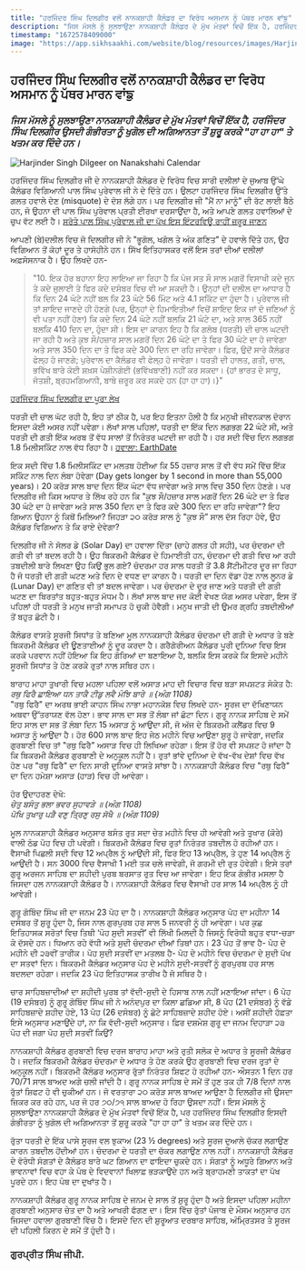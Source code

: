 ```yaml
---
title: "ਹਰਜਿੰਦਰ ਸਿੰਘ ਦਿਲਗੀਰ ਵਲੋਂ ਨਾਨਕਸ਼ਾਹੀ ਕੈਲੰਡਰ ਦਾ ਵਿਰੋਧ ਅਸਮਾਨ ਨੂੰ ਪੱਥਰ ਮਾਰਨ ਵਾਂਙੁ"
description: "ਜਿਸ ਮੱਸਲੇ ਨੂੰ ਸੁਲਝਾਉਣਾ ਨਾਨਕਸ਼ਾਹੀ ਕੈਲੰਡਰ ਦੇ ਮੁੱਖ ਮੰਤਵਾਂ ਵਿਚੋਂ ਇੱਕ ਹੈ, ਹਰਜਿੰਦਰ ਸਿੰਘ ਦਿਲਗੀਰ ਉਸਦੀ ਗੰਭੀਰਤਾ ਨੂੰ ਖੁਗੋਲ ਦੀ ਅਗਿਆਨਤਾ ਤੋਂ ਸ਼ੁਰੂ ਕਰਕੇ "ਹਾ ਹਾ ਹਾ" ਤੇ ਖਤਮ ਕਰ ਦਿੰਦੇ ਹਨ।"
timestamp: "1672578409000"
image: "https://app.sikhsaakhi.com/website/blog/resources/images/HarjinderDilgeer.jpg"
---
```


## ਹਰਜਿੰਦਰ ਸਿੰਘ ਦਿਲਗੀਰ ਵਲੋਂ ਨਾਨਕਸ਼ਾਹੀ ਕੈਲੰਡਰ ਦਾ ਵਿਰੋਧ ਅਸਮਾਨ ਨੂੰ ਪੱਥਰ ਮਾਰਨ ਵਾਂਙੁ

### _ਜਿਸ ਮੱਸਲੇ ਨੂੰ ਸੁਲਝਾਉਣਾ ਨਾਨਕਸ਼ਾਹੀ ਕੈਲੰਡਰ ਦੇ ਮੁੱਖ ਮੰਤਵਾਂ ਵਿਚੋਂ ਇੱਕ ਹੈ, ਹਰਜਿੰਦਰ ਸਿੰਘ ਦਿਲਗੀਰ ਉਸਦੀ ਗੰਭੀਰਤਾ ਨੂੰ ਖੁਗੋਲ ਦੀ ਅਗਿਆਨਤਾ ਤੋਂ ਸ਼ੁਰੂ ਕਰਕੇ "ਹਾ ਹਾ ਹਾ" ਤੇ ਖਤਮ ਕਰ ਦਿੰਦੇ ਹਨ।_

![Harjinder Singh Dilgeer on Nanakshahi Calendar](https://app.sikhsaakhi.com/website/blog/resources/images/HarjinderDilgeer.jpg)


ਹਰਜਿੰਦਰ ਸਿੰਘ ਦਿਲਗੀਰ ਜੀ ਦੇ ਨਾਨਕਸ਼ਾਹੀ ਕੈਲੰਡਰ ਦੇ ਵਿਰੋਧ ਵਿਚ ਸਾਰੀ ਦਲੀਲਾਂ ਦੇ ਜੁਆਬ ਉੱਘੇ ਕੈਲੰਡਰ ਵਿਗਿਆਨੀ ਪਾਲ ਸਿੰਘ ਪੁਰੇਵਾਲ ਜੀ ਨੇ ਦੇ ਦਿੱਤੇ ਹਨ। ਉਲਟਾ ਹਰਜਿੰਦਰ ਸਿੰਘ ਦਿਲਗੀਰ ਉੱਤੇ ਗਲਤ ਹਵਾਲੇ ਦੇਣ (misquote) ਦੇ ਦੋਸ਼ ਲੱਗੇ ਹਨ। ਪਰ ਦਿਲਗੀਰ ਜੀ "ਮੈਂ ਨਾ ਮਾਨੂੰ" ਦੀ ਰੱਟ ਲਾਈ ਬੈਠੇ ਹਨ, ਜੋ ਉਹਨਾ ਦੀ ਪਾਲ ਸਿੰਘ ਪੁਰੇਵਾਲ ਪ੍ਰਤੀ ਈਰਖਾ ਦਰਸਾਉਂਦਾ ਹੈ, ਅਤੇ ਆਪਣੇ ਗਲਤ ਹਵਾਲਿਆਂ ਦੇ ਚੁਪ ਵੱਟ ਲਈ ਹੈ। [ਸਰੋਤੇ ਪਾਲ ਸਿੰਘ ਪੁਰੇਵਾਲ ਜੀ ਦਾ ਪੱਖ ਇਸ ਇੰਟਰਵਿਊ ਰਾਹੀਂ ਜ਼ਰੂਰ ਜਾਣਨ](https://www.youtube.com/watch?v=nfUIrD_z--M)


ਆਪਣੀ (ਬੇ)ਦਲੀਲ ਵਿਚ ਜੋ ਦਿਲਗੀਰ ਜੀ ਨੇ "ਭੂਗੋਲ, ਖਗੋਲ ਤੇ ਅੰਕ ਗਣਿਤ" ਦੇ ਹਵਾਲੇ ਦਿੱਤੇ ਹਨ, ਉਹ ਵਿਗਿਆਨ ਤੋਂ ਕੋਹਾਂ ਦੂਰ ਤੇ ਹਾਸੋਹੀਨੇ ਹਨ। ਸਿੱਖ ਇਤਿਹਾਸਕਰ ਵਲੋਂ ਇਸ ਤਰਾਂ ਦੀਆਂ ਦਲੀਲਾਂ ਅਫ਼ਸੋਸਨਾਕ ਹੈ। ਉਹ ਲਿਖਦੇ ਹਨ-  
>"10. ਇਕ ਹੋਰ ਬਹਾਨਾ ਇਹ ਲਾਇਆ ਜਾ ਰਿਹਾ ਹੈ ਕਿ ਪੰਜ ਸਤ ਸੌ ਸਾਲ ਮਗਰੋਂ ਵਿਸਾਖੀ ਕਦੇ ਜੂਨ ਤੇ ਕਦੇ ਜੁਲਾਈ ਤੇ ਫਿਰ ਕਦੇ ਦਸੰਬਰ ਵਿਚ ਵੀ ਆ ਸਕਦੀ ਹੈ। ਉਨ੍ਹਾਂ ਦੀ ਦਲੀਲ ਦਾ ਆਧਾਰ ਹੈ ਕਿ ਦਿਨ 24 ਘੰਟੇ ਨਹੀਂ ਬਲ ਕਿ 23 ਘੰਟੇ 56 ਮਿੰਟ ਅਤੇ 4.1 ਸਕਿੰਟ ਦਾ ਹੁੰਦਾ ਹੈ। ਪੁਰੇਵਾਲ ਜੀ ਤਾਂ ਸ਼ਾਇਦ ਜਾਣਦੇ ਹੀ ਹੋਣਗੇ (ਪਰ, ਉਨ੍ਹਾਂ ਦੇ ਹਿਮਾਇਤੀਆਂ ਵਿਚੋਂ ਸ਼ਾਇਦ ਇਕ ਜਾਂ ਦੋ ਜਣਿਆਂ ਨੂੰ ਵੀ ਪਤਾ ਨਹੀਂ ਹੋਣਾ) ਕਿ ਕਦੇ ਦਿਨ 24 ਘੰਟੇ ਨਹੀਂ ਬਲਕਿ 21 ਘੰਟੇ ਦਾ, ਅਤੇ ਸਾਲ 365 ਨਹੀਂ ਬਲਕਿ 410 ਦਿਨ ਦਾ, ਹੁੰਦਾ ਸੀ। ਇਸ ਦਾ ਕਾਰਨ ਇਹ ਹੈ ਕਿ ਗਲੋਬ (ਧਰਤੀ) ਦੀ ਚਾਲ ਘਟਦੀ ਜਾ ਰਹੀ ਹੈ ਅਤੇ ਕੁਝ ਸੌ/ਹਜ਼ਾਰ ਸਾਲ ਮਗਰੋਂ ਦਿਨ 26 ਘੰਟੇ ਦਾ ਤੇ ਫਿਰ 30 ਘੰਟੇ ਦਾ ਹੋ ਜਾਵੇਗਾ ਅਤੇ ਸਾਲ 350 ਦਿਨ ਦਾ ਤੇ ਫਿਰ ਕਦੇ 300 ਦਿਨ ਦਾ ਰਹਿ ਜਾਵੇਗਾ। ਫ਼ਿਰ, ਉਦੋਂ ਸਾਰੇ ਕੈਲੰਡਰ ਫੇਲ੍ਹ ਹੋ ਜਾਣਗੇ; ਪੁਰੇਵਾਲ ਦਾ ਕੈਲੰਡਰ ਵੀ ਫੇਲ੍ਹ ਹੋ ਜਾਵੇਗਾ। ਧਰਤੀ ਦੀ ਹਾਲਤ, ਗਤੀ, ਚਾਲ, ਭਵਿੱਖ ਬਾਰੇ ਕੋਈ ਸ਼ਖ਼ਸ ਪੇਸ਼ੀਨਗੋਈ (ਭਵਿੱਖਬਾਣੀ) ਨਹੀਂ ਕਰ ਸਕਦਾ। {ਹਾਂ ਭਾਰਤ ਦੇ ਸਾਧੂ, ਜੋਤਸ਼ੀ, ਬ੍ਰਹਮਗਿਆਨੀ, ਬਾਬੇ ਜ਼ਰੂਰ ਕਰ ਸਕਦੇ ਹਨ (ਹਾ ਹਾ ਹਾ)।}"   

[ਹਰਜਿੰਦਰ ਸਿੰਘ ਦਿਲਗੀਰ ਦਾ ਪੂਰਾ ਲੇਖ](http://www.quamiekta.com/2014/02/28/22679/?fbclid=IwAR3uq1caDB6kHjqpL9CiGw9tzVJrHEvFkgYTjYSni65ZgM1baJ56YKfdbeM)  


ਧਰਤੀ ਦੀ ਚਾਲ ਘੱਟ ਰਹੀ ਹੈ, ਇਹ ਤਾਂ ਠੀਕ ਹੈ, ਪਰ ਇਹ ਇਤਨਾ ਹੌਲੀ ਹੈ ਕਿ ਮਨੁਖੀ ਜੀਵਨਕਾਲ ਦੋਰਾਨ ਇਸਦਾ ਕੋਈ ਅਸਰ ਨਹੀਂ ਪਵੇਗਾ। ਲੱਖਾਂ ਸਾਲ ਪਹਿਲਾਂ, ਧਰਤੀ ਦਾ ਇੱਕ ਦਿਨ ਲਗਭਗ 22 ਘੰਟੇ ਸੀ, ਅਤੇ ਧਰਤੀ ਦੀ ਗਤੀ ਇੱਕ ਅਰਬ ਤੋਂ ਵੱਧ ਸਾਲਾਂ ਤੋਂ ਨਿਰੰਤਰ ਘਟਦੀ ਜਾ ਰਹੀ ਹੈ। ਹਰ ਸਦੀ ਵਿੱਚ ਦਿਨ ਲਗਭਗ 1.8 ਮਿਲੀਸਕਿੰਟ ਨਾਲ ਵੱਧ ਰਿਹਾ ਹੈ। [ਹਵਾਲਾ: EarthDate](https://www.earthdate.org/episodes/the-days-getting-longer#:~:text=Earth's%20rotation%20is%20slowing%20because,years%20to%20add%20one%20minute.)  


ਇਕ ਸਦੀ ਵਿੱਚ 1.8 ਮਿਲੀਸਕਿੰਟ ਦਾ ਮਲਤਬ ਹੋਈਆ ਕਿ 55 ਹਜ਼ਾਰ ਸਾਲ ਤੋਂ ਵੀ ਵੱਧ ਸਮੇਂ ਵਿੱਚ ਇੱਕ ਸਕਿੰਟ ਨਾਲ ਦਿਨ ਲੰਬਾ ਹੋਵੇਗਾ (Day gets longer by 1 second in more than 55,000 years)। 20 ਕਰੋੜ ਸਾਲ ਬਾਦ ਦਿਨ ਇੱਕ ਘੰਟਾ ਵੱਧ ਜਾਵੇਗਾ ਅਤੇ ਸਾਲ ਵਿਚ 350 ਦਿਨ ਹੋਣਗੇ। ਪਰ ਦਿਲਗੀਰ ਜੀ ਕਿਸ ਅਧਾਰ ਤੇ ਲਿੱਖ ਰਹੇ ਹਨ ਕਿ "ਕੁਝ ਸੌ/ਹਜ਼ਾਰ ਸਾਲ ਮਗਰੋਂ ਦਿਨ 26 ਘੰਟੇ ਦਾ ਤੇ ਫਿਰ 30 ਘੰਟੇ ਦਾ ਹੋ ਜਾਵੇਗਾ ਅਤੇ ਸਾਲ 350 ਦਿਨ ਦਾ ਤੇ ਫਿਰ ਕਦੇ 300 ਦਿਨ ਦਾ ਰਹਿ ਜਾਵੇਗਾ"? ਇਹ ਗਿਆਨ ਉਹਨਾ ਨੂੰ ਕਿਥੋਂ ਮਿਲਿਆ? ਜਿਹੜਾ ੨੦ ਕਰੋੜ ਸਾਲ ਨੂੰ "ਕੁਝ ਸੌ” ਸਾਲ ਦੱਸ ਰਿਹਾ ਹੋਵੇ, ਉਹ ਕੈਲੰਡਰ ਵਿਗਿਆਨ ਤੇ ਕਿ ਰਾਏ ਦੇਵੇਗਾ?  


ਦਿਲਗੀਰ ਜੀ ਨੇ ਸੋਲਰ ਡੇ (Solar Day) ਦਾ ਹਵਾਲਾ ਦਿੱਤਾ (ਚਾਹੇ ਗਲਤ ਹੀ ਸਹੀ), ਪਰ ਚੰਦਰਮਾ ਦੀ ਗਤੀ ਵੀ ਤਾਂ ਬਦਲ ਰਹੀ ਹੈ। ਉਹ ਬਿਕਰਮੀ ਕੈਲੰਡਰ ਦੇ ਹਿਮਾਈਤੀ ਹਨ, ਚੰਦਰਮਾ ਦੀ ਗਤੀ ਵਿਚ ਆ ਰਹੀ ਤਬਦੀਲੀ ਬਾਰੇ ਲਿਖਣਾ ਉਹ ਕਿਉਂ ਭੁਲ ਗਏ? ਚੰਦਰਮਾ ਹਰ ਸਾਲ ਧਰਤੀ ਤੋਂ 3.8 ਸੈਂਟੀਮੀਟਰ ਦੂਰ ਜਾ ਰਿਹਾ ਹੈ ਜੋ ਧਰਤੀ ਦੀ ਗਤੀ ਘਟਣ ਅਤੇ ਦਿਨ ਦੇ ਵਧਣ ਦਾ ਕਾਰਨ ਹੈ। ਧਰਤੀ ਦਾ ਦਿਨ ਵੱਡਾ ਹੋਣ ਨਾਲ ਲੂਨਰ ਡੇ (Lunar Day) ਦਾ ਗਣਿਤ ਵੀ ਤਾਂ ਬਦਲ ਜਾਵੇਗਾ। ਪਰ ਚੰਦਰਮਾ ਦੇ ਦੂਰ ਜਾਣ ਅਤੇ ਧਰਤੀ ਦੀ ਗਤੀ ਘਟਣ ਦਾ ਬਿਰਤਾਂਤ ਬਹੁਤ-ਬਹੁਤ ਮੱਧਮ ਹੈ। ਲੱਖਾਂ ਸਾਲ ਬਾਦ ਜਦ ਕੋਈ ਵੇਖਣ ਯੋਗ ਅਸਰ ਪਵੇਗਾ, ਇਸ ਤੋਂ ਪਹਿਲਾਂ ਹੀ ਧਰਤੀ ਤੇ ਮਨੁਖ ਜਾਤੀ ਸਮਾਪਤ ਹੋ ਚੁਕੀ ਹੋਵੈਗੀ। ਮਨੁਖ ਜਾਤੀ ਦੀ ਉਮਰ ਗ੍ਰਹਿ ਤਬਦੀਲੀਆਂ ਤੋਂ ਬਹੁਤ ਛੋਟੀ ਹੈ।  


ਕੈਲੰਡਰ ਵਾਸਤੇ ਸੂਰਜੀ ਸਿਧਾਂਤ ਤੇ ਬਣਿਆ ਮੂਲ ਨਾਨਕਸ਼ਾਹੀ ਕੈਲੰਡਰ ਚੰਦਰਮਾ ਦੀ ਗਤੀ ਦੇ ਅਧਾਰ ਤੇ ਬਣੇ ਬਿਕਰਮੀ ਕੈਲੰਡਰ ਦੀ ਊਣਤਾਈਆਂ ਨੂੰ ਦੂਰ ਕਰਦਾ ਹੈ। ਗਰੈਗੋਰੀਅਨ ਕੈਲੰਡਰ ਪੂਰੀ ਦੁਨਿਆ ਵਿਚ ਇਸ ਕਰਕੇ ਪਰਵਾਨ ਨਹੀਂ ਹੋਇਆ ਕਿ ਇਹ ਗੋਰਿਆਂ ਦਾ ਬਣਾਇਆ ਹੈ, ਬਲਕਿ ਇਸ ਕਰਕੇ ਕਿ ਇਸਦੇ ਮਹੀਨੇ ਸੂਰਜੀ ਸਿਧਾਂਤ ਤੇ ਹੋਣ ਕਰਕੇ ਰੁਤਾਂ ਨਾਲ ਸਥਿਰ ਹਨ।  


ਬਾਰਾਹ ਮਾਹਾ ਤੁਖਾਰੀ ਵਿਚ ਮਹਲਾ ਪਹਿਲਾ ਵਲੋਂ ਅਸਾੜ ਮਾਹ ਦੀ ਵਿਚਾਰ ਵਿਚ ਬੜਾ ਸਪਸ਼ਟਤ ਸੰਕੇਤ ਹੈ:  
_ਰਥੁ ਫਿਰੈ ਛਾਇਆ ਧਨ ਤਾਕੈ ਟੀਡੁ ਲਵੈ ਮੰਝਿ ਬਾਰੇ ॥ {ਅੰਗ 1108}_  
"ਰਥੁ ਫਿਰੈ" ਦਾ ਅਰਥ ਭਾਈ ਕਾਹਨ ਸਿੰਘ ਨਾਭਾ ਮਹਾਨਕੋਸ਼ ਵਿਚ ਲਿਖਦੇ ਹਨ- ਸੂਰਜ ਦਾ ਦੱਖਿਣਾਯਨ ਅਥਵਾ ਉੱਤਰਾਯਣ ਵੱਲ ਹੋਣਾ। ਭਾਵ ਸਾਲ ਦਾ ਸਭ ਤੋਂ ਲੰਬਾ ਜਾਂ ਛੋਟਾ ਦਿਨ। ਗੁਰੂ ਨਾਨਕ ਸਾਹਿਬ ਦੇ ਸਮੇਂ ਇਹ ਸਾਲ ਦਾ ਸਭ ਤੋਂ ਲੰਬਾ ਦਿਨ 15 ਅਸਾੜ ਨੂੰ ਆਉਂਦਾ ਸੀ, ਜੋ ਅੱਜ ਦੇ ਬਿਕਰਮੀ ਕਲੈਂਡਰ ਵਿਚ 9 ਅਸਾੜ ਨੂੰ ਆਉਂਦਾ ਹੈ। ਹੋਰ 600 ਸਾਲ ਬਾਦ ਇਹ ਜੇਠ ਮਹੀਨੇ ਵਿਚ ਆਉਣਾ ਸ਼ੁਰੂ ਹੋ ਜਾਵੇਗਾ, ਜਦਕਿ ਗੁਰਬਾਣੀ ਵਿਚ ਤਾਂ "ਰਥੁ ਫਿਰੈ" ਅਸਾੜ ਵਿਚ ਹੀ ਲਿਖਿਆ ਰਹੇਗਾ। ਇਸ ਤੋਂ ਹੋਰ ਵੀ ਸਪਸ਼ਟ ਹੋ ਜਾਂਦਾ ਹੈ ਕਿ ਬਿਕਰਮੀ ਕੈਲੰਡਰ ਗੁਰਬਾਣੀ ਦੇ ਅਨੁਕੂਲ ਨਹੀਂ ਹੈ। ਰੁਤਾਂ ਭਾਂਵੇ ਦੁਨਿਆ ਦੇ ਵੱਖ-ਵੱਖ ਦੇਸ਼ਾਂ ਵਿਚ ਵੱਖ ਹੋਣ ਪਰ "ਰਥੁ ਫਿਰੈ" ਦਾ ਦਿਨ ਸਾਰੀ ਦੁਨਿਆ ਵਾਸਤੇ ਸਾਂਝਾ ਹੈ। ਨਾਨਕਸ਼ਾਹੀ ਕੈਲੰਡਰ ਵਿਚ "ਰਥੁ ਫਿਰੈ" ਦਾ ਦਿਨ ਹਮੇਸ਼ਾ ਅਸਾੜ (ਹਾੜ) ਵਿਚ ਹੀ ਆਵੇਗਾ।   

ਹੋਰ ਉਦਾਹਰਣ ਦੇਖੋ:   
_ਚੇਤੁ ਬਸੰਤੁ ਭਲਾ ਭਵਰ ਸੁਹਾਵੜੇ ॥ (ਅੰਗ 1108)_  
_ਪੋਖਿ ਤੁਖਾਰੁ ਪੜੈ ਵਣੁ ਤ੍ਰਿਣੁ ਰਸੁ ਸੋਖੈ ॥ (ਅੰਗ 1109)_ 

ਮੂਲ ਨਾਨਕਸ਼ਾਹੀ ਕੈਲੰਡਰ ਅਨੁਸਾਰ ਬਸੰਤ ਰੁਤ ਸਦਾ ਚੇਤ ਮਹੀਨੇ ਵਿਚ ਹੀ ਆਵੇਗੀ ਅਤੇ ਤੁਖਾਰ (ਕੋਰੇ) ਵਾਲੀ ਠੰਡ ਪੋਹ ਵਿਚ ਹੀ ਪਵੇਗੀ। ਬਿਕਰਮੀ ਕੈਲੰਡਰ ਵਿਚ ਰੁਤਾਂ ਨਿਰੰਤਰ ਤਬਦੀਲ ਹੋ ਰਹੀਆਂ ਹਨ। ਵੈਸਾਖੀ ਪਿਛਲੀ ਸਦੀ ਵਿਚ 12 ਅਪ੍ਰੈਲ ਨੂੰ ਆਉਂਦੀ ਸੀ, ਫਿਰ ਇਹ 13 ਅਪ੍ਰੈਲ, ਤੇ ਹੁਣ 14 ਅਪ੍ਰੈਲ ਨੂੰ ਆਉਂਦੀ ਹੈ। ਸਨ 3000 ਵਿਚ ਵੈਸਾਖੀ 1 ਮਈ ਤਕ ਚਲੇ ਜਾਵੇਗੀ, ਜੋ ਗਰਮੀ ਦੀ ਰੁਤ ਹੋਵੇਗੀ। ਇਸੇ ਤਰਾਂ ਗੁਰੂ ਅਰਜਨ ਸਾਹਿਬ ਦਾ ਸ਼ਹੀਦੀ ਪੁਰਬ ਬਰਸਾਤ ਰੁਤ ਵਿਚ ਆ ਜਾਵੇਗਾ। ਇਹ ਇਕ ਗੰਭੀਰ ਮਸਲਾ ਹੈ ਜਿਸਦਾ ਹਲ ਨਾਨਕਸ਼ਾਹੀ ਕੈਲੰਡਰ ਹੈ। ਨਾਨਕਸ਼ਾਹੀ ਕੈਲੰਡਰ ਵਿਚ ਵੈਸਾਖੀ ਹਰ ਸਾਲ 14 ਅਪ੍ਰੈਲ ਨੂੰ ਹੀ ਆਵੇਗੀ।  


ਗੁਰੂ ਗੋਬਿੰਦ ਸਿੰਘ ਜੀ ਦਾ ਜਨਮ 23 ਪੋਹ ਦਾ ਹੈ। ਨਾਨਕਸ਼ਾਹੀ ਕੈਲੰਡਰ ਅਨੁਸਾਰ ਪੋਹ ਦਾ ਮਹੀਨਾ 14 ਦਸੰਬਰ ਤੋਂ ਸ਼ੁਰੂ ਹੁੰਦਾ ਹੈ, ਜਿਸ ਨਾਲ ਗੁਰਪੁਰਬ ਹਰ ਸਾਲ 5 ਜਨਵਰੀ ਨੂੰ ਹੀ ਆਵੇਗਾ। ਪਰ ਕੁਛ ਇਤਿਹਾਸਕ ਸਰੋਤਾਂ ਵਿਚ ਤਿਥੀ ‘ਪੋਹ ਸੁਦੀ ਸਤਵੀਂ’ ਵੀ ਲਿੱਖੀ ਮਿਲਦੀ ਹੈ ਜਿਸਨੂੰ ਵਿਰੋਧੀ ਬਹੁਤ ਵਧਾ-ਚੜਾ ਕੇ ਦੱਸਦੇ ਹਨ। ਧਿਆਨ ਰਹੇ ਵੱਧੀ ਅਤੇ ਸੁਦੀ ਚੰਦਰਮਾ ਦੀਆਂ ਤਿਥਾਂ ਹਨ। 23 ਪੋਹ ਤੋਂ ਭਾਵ ਹੈ- ਪੋਹ ਦੇ ਮਹੀਨੇ ਦੀ ੨੩ਵੀਂ ਤਾਰੀਕ। ਪੋਹ ਸੁਦੀ ਸਤਵੀਂ ਦਾ ਮਤਲਬ ਹੈ- ਪੋਹ ਦੇ ਮਹੀਨੇ ਵਿਚ ਚੰਦਰਮਾ ਦੇ ਸੁਦੀ ਪੱਖ ਦਾ ਸਤਵਾਂ ਦਿਨ। ਬਿਕਰਮੀ ਕੈਲੰਡਰ ਅਨੁਸਾਰ ਪੋਹ ਦੇ ਮਹੀਨੇ ਸੁਦੀ-ਸਤਵੀਂ ਨੂੰ ਗੁਰਪੁਰਬ ਹਰ ਸਾਲ ਬਦਲਦਾ ਰਹੇਗਾ। ਜਦਕਿ 23 ਪੋਹ ਇਤਿਹਾਸਕ ਤਾਰੀਖ ਹੈ ਜੋ ਸਥਿਰ ਹੈ।  


ਚਾਰ ਸਾਹਿਬਜ਼ਾਦੀਆਂ ਦਾ ਸ਼ਹੀਦੀ ਪੁਰਬ ਤਾਂ ਵੱਦੀ-ਸੁਦੀ ਦੇ ਹਿਸਾਬ ਨਾਲ ਨਹੀਂ ਮਣਾਇਆ ਜਾਂਦਾ। 6 ਪੋਹ (19 ਦਸੰਬਰ) ਨੂੰ ਗੁਰੂ ਗੋਬਿੰਦ ਸਿੰਘ ਜੀ ਨੇ ਅਨੰਦਪੁਰ ਦਾ ਕਿਲਾ ਛਡਿਆ ਸੀ, 8 ਪੋਹ (21 ਦਸੰਬਰ) ਨੂੰ ਵੱਡੇ ਸਾਹਿਬਜ਼ਾਦੇ ਸ਼ਹੀਦ ਹੋਏ, 13 ਪੋਹ (26 ਦਸੰਬਰ) ਨੂੰ ਛੋਟੇ ਸਾਹਿਬਜ਼ਾਦੇ ਸ਼ਹੀਦ ਹੋਏ। ਅਸੀਂ ਸ਼ਹੀਦੀ ਹੱਫ਼ਤਾ ਇਸੇ ਅਨੁਸਾਰ ਮਣਾਉਂਦੇ ਹਾਂ, ਨਾ ਕਿ ਵੱਦੀ-ਸੁਦੀ ਅਨੁਸਾਰ। ਫ਼ਿਰ ਦਸ਼ਮੇਸ਼ ਗੁਰੂ ਦਾ ਜਨਮ ਦਿਹਾੜਾ ੨੩ ਪੋਹ ਦੀ ਜਗਾ ਪੋਹ ਸੁਦੀ ਸਤਵੀਂ ਕਿਉਂ?  


ਨਾਨਕਸ਼ਾਹੀ ਕੈਲੰਡਰ ਗੁਰਬਾਣੀ ਵਿਚ ਦਰਜ ਬਾਰਾਹ ਮਾਹਾ ਅਤੇ ਰੁਤੀ ਸਲੋਕ ਦੇ ਅਧਾਰ ਤੇ ਸੂਰਜੀ ਕੈਲੰਡਰ ਹੈ। ਜਦਕਿ ਬਿਕਰਮੀ ਕੈਲੰਡਰ ਚੰਦਰਮਾ ਦੇ ਅਧਾਰ ਤੇ ਹੋਣ ਕਰਕੇ ਉਹ ਗੁਰਬਾਣੀ ਵਿਚ ਦਰਜ ਰੁਤਾਂ ਦੇ ਅਨੁਕੂਲ ਨਹੀਂ। ਬਿਕਰਮੀ ਕੈਲੰਡਰ ਅਨੁਸਾਰ ਰੁੱਤਾਂ ਨਿਰੰਤਰ ਸ਼ਿਫਟ ਹੋ ਰਹੀਆਂ ਹਨ- ਔਸਤਨ 1 ਦਿਨ ਹਰ 70/71 ਸਾਲ ਬਾਅਦ ਅਗੇ ਚਲੀ ਜਾਂਦੀ ਹੈ। ਗੁਰੂ ਨਾਨਕ ਸਾਹਿਬ ਦੇ ਸਮੇਂ ਤੋਂ ਹੁਣ ਤਕ ਹੀ 7/8 ਦਿਨਾਂ ਨਾਲ ਰੁੱਤਾਂ ਸ਼ਿਫਟ ਹੋ ਵੀ ਚੁਕੀਆਂ ਹਨ। ਜੋ ਵਰਤਾਰਾ ੨੦ ਕਰੋੜ ਸਾਲ ਬਾਅਦ ਆਉਣਾ ਹੈ ਦਿਲਗੀਰ ਜੀ ਉਸਦਾ ਜ਼ਿਕਰ ਕਰ ਰਹੇ ਹਨ, ਪਰ ਜੋ ਹਰ ੭੦/੭੧ ਸਾਲ ਬਾਅਦ ਹੋ ਰਿਹਾ ਉਸਦਾ ਨਹੀਂ। ਇਸ ਮੱਸਲੇ ਨੂੰ ਸੁਲਝਾਉਣਾ ਨਾਨਕਸ਼ਾਹੀ ਕੈਲੰਡਰ ਦੇ ਮੁੱਖ ਮੰਤਵਾਂ ਵਿਚੋਂ ਇੱਕ ਹੈ, ਪਰ ਹਰਜਿੰਦਰ ਸਿੰਘ ਦਿਲਗੀਰ ਇਸਦੀ ਗੰਭੀਰਤਾ ਨੂੰ ਖੁਗੋਲ ਦੀ ਅਗਿਆਨਤਾ ਤੋਂ ਸ਼ੁਰੂ ਕਰਕੇ "ਹਾ ਹਾ ਹਾ" ਤੇ ਖਤਮ ਕਰ ਦਿੰਦੇ ਹਨ।  


ਰੁੱਤਾ ਧਰਤੀ ਦੇ ਇੱਕ ਪਾਸੇ ਸੂਰਜ ਵਲ ਝੁਕਾਅ (23 ½ degrees) ਅਤੇ ਸੂਰਜ ਦੁਆਲੇ ਚੱਕਰ ਲਗਾਉਣ ਕਾਰਨ ਤਬਦੀਲ ਹੋਂਦੀਆਂ ਹਨ। ਚੰਦਰਮਾ ਦੇ ਧਰਤੀ ਦਾ ਚੱਕਰ ਲਗਾਉਣ ਨਾਲ ਨਹੀਂ। ਨਾਨਕਸ਼ਾਹੀ ਕੈਲੰਡਰ ਦੇ ਵੋਰੋਧੀ ਸੰਗਤਾਂ ਦੇ ਕੈਲੰਡਰ ਬਾਰੇ ਘਟ ਗਿਆਨ ਦਾ ਫਾਇਦਾ ਚੁਕਦੇ ਹਨ। ਸੰਗਤਾਂ ਨੂੰ ਅਧੂਰੇ ਗਿਆਨ ਅਤੇ ਭਾਵਨਾਵਾਂ ਵਿਚ ਵਹਾ ਕੇ ਪੰਥ ਦੇ ਵਿਦਵਾਨਾਂ ਖਿਲਾਫ਼ ਭੜਕਾਉਂਦੇ ਹਨ ਅਤੇ ਬ੍ਰਾਹਮਣੀ ਤਾਕਤਾਂ ਦਾ ਪੱਖ ਪੂਰਦੇ ਹਨ। ਇਹ ਪੰਥ ਦਾ ਦੁਖਾਂਤ ਹੈ।  


ਨਾਨਕਸ਼ਾਹੀ ਕੈਲੰਡਰ ਗੁਰੂ ਨਾਨਕ ਸਾਹਿਬ ਦੇ ਜਨਮ ਦੇ ਸਾਲ ਤੋਂ ਸ਼ੁਰੂ ਹੁੰਦਾ ਹੈ ਅਤੇ ਇਸਦਾ ਪਹਿਲਾ ਮਹੀਨਾ ਗੁਰਬਾਣੀ ਅਨੁਸਾਰ ਚੇਤ ਦਾ ਹੈ ਅਤੇ ਆਖਰੀ ਫੱਗਣ ਦਾ। ਇਸ ਵਿੱਚ ਰੁੱਤਾਂ ਪੰਜਾਬ ਦੇ ਮੌਸਮ ਅਨੁਸਾਰ ਹਨ ਜਿਸਦਾ ਹਵਾਲਾ ਗੁਰਬਾਣੀ ਵਿੱਚ ਹੈ। ਇਸਦੇ ਦਿਨ ਦੀ ਸ਼ੁਰੂਆਤ ਦਰਬਾਰ ਸਾਹਿਬ, ਅੰਮ੍ਰਿਤਸਰ ਤੇ ਸੂਰਜ ਦੀ ਪਹਿਲੀ ਕਿਰਨ ਦੇ ਸਮੇਂ ਤੋਂ ਹੁੰਦੀ ਹੈ।  



### ਗੁਰਪ੍ਰੀਤ ਸਿੰਘ ਜੀਪੀ.

